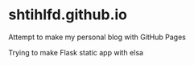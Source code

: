 # shtihlfd.github.io

Attempt to make my personal blog with GitHub Pages

Trying to make Flask static app with elsa
